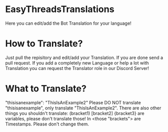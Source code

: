 # EasyThreadsTranslations
Here you can edit/add the Bot Translation for your language!

# How to Translate?
Just pull the repisitory and edit/add your Translation. If you are done send a pull request. If you add a completely new Language or help a lot with Translation you can request the Translator role in our Discord Server!

# What to Translate?
"thisisanexample": "ThisIsAnExample2"
Please DO NOT translate "thisisanexample", only translate "ThisIsAnExample2". There are also other things you shouldn't translate:
(bracket1) [bracket2] {bracket3} are variables, please don't translate those!
In <those "brackets"> are Timestamps. Please don't change them.
